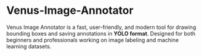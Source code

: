# Venus-Image-Annotator
Venus Image Annotator is a fast, user-friendly, and modern tool for drawing bounding boxes and saving annotations in **YOLO format**. Designed for both beginners and professionals working on image labeling and machine learning datasets.
